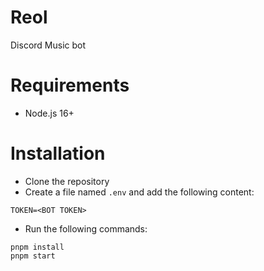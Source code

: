 # Reol

Discord Music bot

# Requirements

- Node.js 16+

# Installation

- Clone the repository
- Create a file named `.env` and add the following content:

```
TOKEN=<BOT TOKEN>
```

- Run the following commands:

```
pnpm install
pnpm start
```

